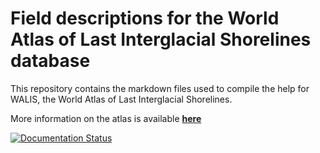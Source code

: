 # Field descriptions for the World Atlas of Last Interglacial Shorelines database
This repository contains the markdown files used to compile the help for WALIS, the World Atlas of Last Interglacial Shorelines.

More information on the atlas is available **[here](https://warmcoasts.eu/world-atlas.html)**

[![Documentation Status](https://readthedocs.org/projects/walis-help/badge/?version=latest)](https://walis-help.readthedocs.io/en/latest/?badge=latest)

